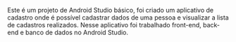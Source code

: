 Este é um projeto de Android Studio básico, foi criado um aplicativo de cadastro onde é possível cadastrar dados de uma pessoa e visualizar a lista de cadastros realizados.
Nesse aplicativo foi trabalhado front-end, back-end e banco de dados no Android Studio.
